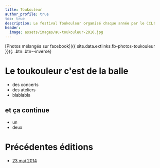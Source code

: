 ```yaml
---
title: Toukouleur
author_profile: true
toc: true
description: Le festival Toukouleur organisé chaque année par le CCL!
header:
  image: assets/images/au-toukouleur-2016.jpg
---
```


[Photos mélangés sur facebook]({{ site.data.extlinks.fb-photos-toukouleur }}){: .btn .btn--inverse}

# Le toukouleur c'est de la balle
  - des concerts
  - des ateliers
  - blablabla

## et ça continue
  * un
  * deux

# Précédentes éditions

  - [23 mai 2014](/old/toukouleur2014)
